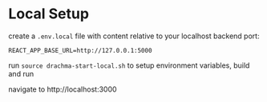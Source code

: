 # Local Setup  
  
create a `.env.local` file with content relative to your localhost backend port:  
  
```
REACT_APP_BASE_URL=http://127.0.0.1:5000
```  
  
run `source drachma-start-local.sh` to setup environment variables, build and run  
  
navigate to http://localhost:3000